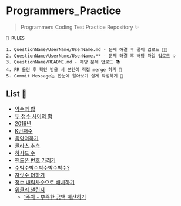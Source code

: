 # Programmers_Practice

> Programmers Coding Test Practice Repository ✨

```
📝 RULES

1. QuestionName/UserName/UserName.md - 문제 해결 후 풀이 업로드 👩‍💻
2. QuestionName/UserName/UserName.** - 문제 해결 후 해당 파일 업로드 💡
3. QuestionName/README.md - 해당 문제 업로드 📚
4. PR 올린 후 확인 받을 시 본인이 직접 merge 하기 🙌
5. Commit Message는 한눈에 알아보기 쉽게 작성하기 👀
```

## List 📌

- [약수의 합](/약수의-합)
- [두 정수 사이의 합](/두-정수-사이의-합)
- [2016년](/2016년)
- [K번째수](/K번째수)
- [음양더하기](/음양더하기)
- [콜라츠 추측](/콜라츠-추측)
- [하샤드 수](/하샤드-수)
- [핸드폰 번호 가리기](/핸드폰-번호-가리기)
- [수박수박수박수박수박수?](/수박수박수박수박수박수)
- [자릿수 더하기](/자릿수-더하기)
- [정수 내림차순으로 배치하기](/정수-내림차순으로-배치하기)
- [위클리 챌린지](/위클리-챌린지)
  - [1주차 - 부족한 금액 계산하기](/위클리-챌린지/1-부족한-금액-계산하기)
